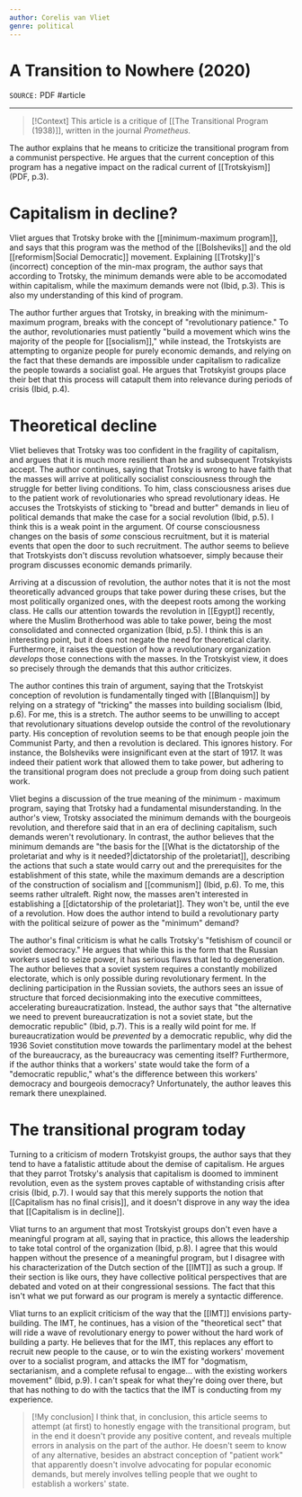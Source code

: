 ```yaml
---
author: Corelis van Vliet
genre: political
---
```

# A Transition to Nowhere (2020)
`SOURCE:` PDF
#article 

---
> [!Context]
> This article is a critique of [[The Transitional Program (1938)]], written in the journal *Prometheus.*

The author explains that he means to criticize the transitional program from a communist perspective. He argues that the current conception of this program has a negative impact on the radical current of [[Trotskyism]] (PDF, p.3). 

# Capitalism in decline?
Vliet argues that Trotsky broke with the [[minimum-maximum program]], and says that this program was the method of the [[Bolsheviks]] and the old [[reformism|Social Democratic]] movement. Explaining [[Trotsky]]'s (incorrect) conception of the min-max program, the author says that according to Trotsky, the minimum demands were able to be accomodated within capitalism, while the maximum demands were not (Ibid, p.3). This is also my understanding of this kind of program.

The author further argues that Trotsky, in breaking with the minimum-maximum program, breaks with the concept of "revolutionary patience." To the author, revolutionaries must patiently "build a movement which wins the majority of the people for [[socialism]]," while instead, the Trotskyists are attempting to organize people for purely economic demands, and relying on the fact that these demands are impossible under capitalism to radicalize the people towards a socialist goal. He argues that Trotskyist groups place their bet that this process will catapult them into relevance during periods of crisis (Ibid, p.4). 

# Theoretical decline
Vliet believes that Trotsky was too confident in the fragility of capitalism, and argues that it is much more resilient than he and subsequent Trotskyists accept. The author continues, saying that Trotsky is wrong to have faith that the masses will arrive at politically socialist consciousness through the struggle for better living conditions. To him, class consciousness arises due to the patient work of revolutionaries who spread revolutionary ideas. He accuses the Trotskyists of sticking to "bread and butter" demands in lieu of political demands that make the case for a social revolution (Ibid, p.5). I think this is a weak point in the argument. Of course consciousness changes on the basis of *some* conscious recruitment, but it is material events that open the door to such recruitment. The author seems to believe that Trotskyists don't discuss revolution whatsoever, simply because their program discusses economic demands primarily. 

Arriving at a discussion of revolution, the author notes that it is not the most theoretically advanced groups that take power during these crises, but the most politically organized ones, with the deepest roots among the working class. He calls our attention towards the revolution in [[Egypt]] recently, where the Muslim Brotherhood was able to take power, being the most consolidated and connected organization (Ibid, p.5). I think this is an interesting point, but it does not negate the need for theoretical clarity. Furthermore, it raises the question of how a revolutionary organization *develops* those connections with the masses. In the Trotskyist view, it does so precisely through the demands that this author criticizes. 

The author contines this train of argument, saying that the Trotskyist conception of revolution is fundamentally tinged with [[Blanquism]] by relying on a strategy of "tricking" the masses into building socialism (Ibid, p.6). For me, this is a stretch. The author seems to be unwilling to accept that revolutionary situations develop outside the control of the revolutionary party. His conception of revolution seems to be that enough people join the Communist Party, and then a revolution is declared. This ignores history. For instance, the Bolsheviks were insignificant even at the start of 1917. It was indeed their patient work that allowed them to take power, but adhering to the transitional program does not preclude a group from doing such patient work. 

Vliet begins a discussion of the true meaning of the minimum - maximum program, saying that Trotsky had a fundamental misunderstanding. In the author's view, Trotsky associated the minimum demands with the bourgeois revolution, and therefore said that in an era of declining capitalism, such demands weren't revolutionary. In contrast, the author believes that the minimum demands are "the basis for the [[What is the dictatorship of the proletariat and why is it needed?|dictatorship of the proletariat]], describing the actions that such a state would carry out and the prerequisites for the establishment of this state, while the maximum demands are a description of the construction of socialism and [[communism]] (Ibid, p.6). To me, this seems rather ultraleft. Right now, the masses aren't interested in establishing a [[dictatorship of the proletariat]]. They won't be, until the eve of a revolution. How does the author intend to build a revolutionary party with the political seizure of power as the "minimum" demand?

The author's final criticism is what he calls Trotsky's "fetishism of council or soviet democracy." He argues that while this is the form that the Russian workers used to seize power, it has serious flaws that led to degeneration. The author believes that a soviet system requires a constantly mobilized electorate, which is only possible during revolutionary ferment. In the declining participation in the Russian soviets, the authors sees an issue of structure that forced decisionmaking into the executive committees, accelerating bureaucratization. Instead, the author says that "the alternative we need to prevent bureaucratization is not a soviet state, but the democratic republic" (Ibid, p.7). This is a really wild point for me. If bureaucratization would be *prevented* by a democratic republic, why did the 1936 Soviet constitution move towards the parlimentary model at the behest of the bureaucracy, as the bureaucracy was cementing itself? Furthermore, if the author thinks that a workers' state would take the form of a "democratic republic," what's the difference between this workers' democracy and bourgeois democracy? Unfortunately, the author leaves this remark there unexplained. 

# The transitional program today
Turning to a criticism of modern Trotskyist groups, the author says that they tend to have a fatalistic attitude about the demise of capitalism. He argues that they parrot Trotsky's analysis that capitalism is doomed to imminent revolution, even as the system proves captable of withstanding crisis after crisis (Ibid, p.7). I would say that this merely supports the notion that [[Capitalism has no final crisis]], and it doesn't disprove in any way the idea that [[Capitalism is in decline]]. 

Vliat turns to an argument that most Trotskyist groups don't even have a meaningful program at all, saying that in practice, this allows the leadership to take total control of the organization (Ibid, p.8). I agree that this would happen without the presence of a meaningful program, but I disagree with his characterization of the Dutch section of the [[IMT]] as such a group. If their section is like ours, they have collective political perspectives that are debated and voted on at their congressional sessions. The fact that this isn't what we put forward as our program is merely a syntactic difference. 

Vliat turns to an explicit criticism of the way that the [[IMT]] envisions party-building. The IMT, he continues, has a vision of the "theoretical sect" that will ride a wave of revolutionary energy to power without the hard work of building a party. He believes that for the IMT, this replaces any effort to recruit new people to the cause, or to win the existing workers' movement over to a socialist program, and attacks the IMT for "dogmatism, sectarianism, and a complete refusal to engage... with the existing workers movement" (Ibid, p.9). I can't speak for what they're doing over there, but that has nothing to do with the tactics that the IMT is conducting from my experience. 

> [!My conclusion]
> I think that, in conclusion, this article seems to attempt (at first) to honestly engage with the transitional program, but in the end it doesn't provide any positive content, and reveals multiple errors in analysis on the part of the author. He doesn't seem to know of any alternative, besides an abstract conception of "patient work" that apparently doesn't involve advocating for popular economic demands, but merely involves telling people that we ought to establish a workers' state.